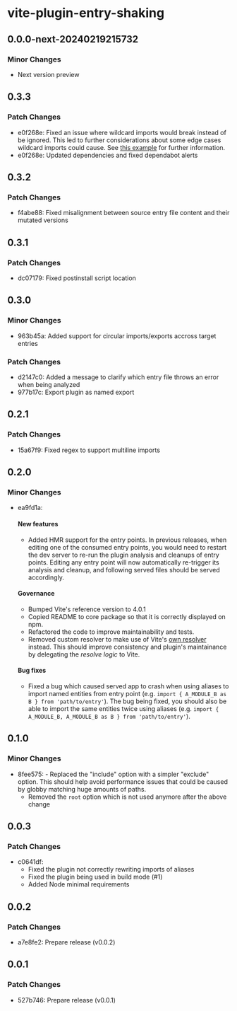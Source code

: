 # vite-plugin-entry-shaking

## 0.0.0-next-20240219215732

### Minor Changes

- Next version preview

## 0.3.3

### Patch Changes

- e0f268e: Fixed an issue where wildcard imports would break instead of be ignored. This led to
  further considerations about some edge cases wildcard imports could cause. See
  [this example](./examples/issue-29/src/main.ts) for further information.
- e0f268e: Updated dependencies and fixed dependabot alerts

## 0.3.2

### Patch Changes

- f4abe88: Fixed misalignment between source entry file content and their mutated versions

## 0.3.1

### Patch Changes

- dc07179: Fixed postinstall script location

## 0.3.0

### Minor Changes

- 963b45a: Added support for circular imports/exports accross target entries

### Patch Changes

- d2147c0: Added a message to clarify which entry file throws an error when being analyzed
- 977b17c: Export plugin as named export

## 0.2.1

### Patch Changes

- 15a67f9: Fixed regex to support multiline imports

## 0.2.0

### Minor Changes

- ea9fd1a:

  #### New features

  - Added HMR support for the entry points. In previous releases, when editing one of the consumed
    entry points, you would need to restart the dev server to re-run the plugin analysis and
    cleanups of entry points. Editing any entry point will now automatically re-trigger its analysis
    and cleanup, and following served files should be served accordingly.

  #### Governance

  - Bumped Vite's reference version to 4.0.1
  - Copied README to core package so that it is correctly displayed on npm.
  - Refactored the code to improve maintainability and tests.
  - Removed custom resolver to make use of Vite's
    [own resolver](https://github.com/vitejs/vite/blob/main/packages/vite/src/node/config.ts#L544)
    instead. This should improve consistency and plugin's maintainance by delegating the _resolve
    logic_ to Vite.

  #### Bug fixes

  - Fixed a bug which caused served app to crash when using aliases to import named entities from
    entry point (e.g. `import { A_MODULE_B as B } from 'path/to/entry'`). The bug being fixed, you
    should also be able to import the same entities twice using aliases (e.g.
    `import { A_MODULE_B, A_MODULE_B as B } from 'path/to/entry'`).

## 0.1.0

### Minor Changes

- 8fee575: - Replaced the "include" option with a simpler "exclude" option. This should help avoid
  performance issues that could be caused by globby matching huge amounts of paths.
  - Removed the `root` option which is not used anymore after the above change

## 0.0.3

### Patch Changes

- c0641df:
  - Fixed the plugin not correctly rewriting imports of aliases
  - Fixed the plugin being used in build mode (#1)
  - Added Node minimal requirements

## 0.0.2

### Patch Changes

- a7e8fe2: Prepare release (v0.0.2)

## 0.0.1

### Patch Changes

- 527b746: Prepare release (v0.0.1)
